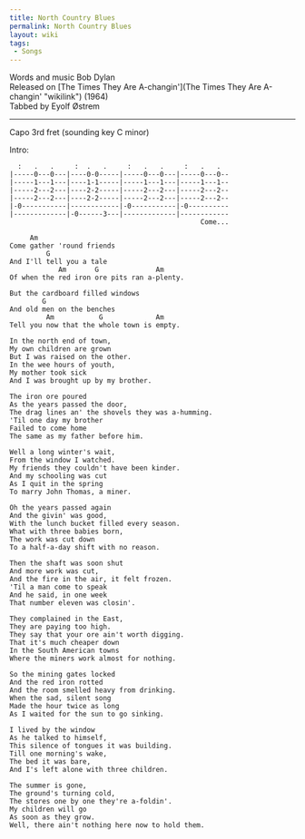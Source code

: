 ```yaml
---
title: North Country Blues
permalink: North Country Blues
layout: wiki
tags:
 - Songs
---
```


Words and music Bob Dylan  
Released on [The Times They Are
A-changin'](The Times They Are A-changin' "wikilink") (1964)  
Tabbed by Eyolf Østrem

* * * * *

Capo 3rd fret (sounding key C minor)

Intro:

      :   .   .     :  .   .     :   .   .     :   .   .
    |-----0---0---|----0-0-----|-----0---0---|-----0---0--
    |-----1---1---|----1-1-----|-----1---1---|-----1---1--
    |-----2---2---|----2-2-----|-----2---2---|-----2---2--
    |-----2---2---|----2-2-----|-----2---2---|-----2---2--
    |-0-----------|------------|-0-----------|-0----------
    |-------------|-0------3---|-------------|------------
                                                   Come...

         Am
    Come gather 'round friends
             G
    And I'll tell you a tale
                Am       G              Am
    Of when the red iron ore pits ran a-plenty.

    But the cardboard filled windows
            G
    And old men on the benches
             Am           G             Am
    Tell you now that the whole town is empty.

    In the north end of town,
    My own children are grown
    But I was raised on the other.
    In the wee hours of youth,
    My mother took sick
    And I was brought up by my brother.

    The iron ore poured
    As the years passed the door,
    The drag lines an' the shovels they was a-humming.
    'Til one day my brother
    Failed to come home
    The same as my father before him.

    Well a long winter's wait,
    From the window I watched.
    My friends they couldn't have been kinder.
    And my schooling was cut
    As I quit in the spring
    To marry John Thomas, a miner.

    Oh the years passed again
    And the givin' was good,
    With the lunch bucket filled every season.
    What with three babies born,
    The work was cut down
    To a half-a-day shift with no reason.

    Then the shaft was soon shut
    And more work was cut,
    And the fire in the air, it felt frozen.
    'Til a man come to speak
    And he said, in one week
    That number eleven was closin'.

    They complained in the East,
    They are paying too high.
    They say that your ore ain't worth digging.
    That it's much cheaper down
    In the South American towns
    Where the miners work almost for nothing.

    So the mining gates locked
    And the red iron rotted
    And the room smelled heavy from drinking.
    When the sad, silent song
    Made the hour twice as long
    As I waited for the sun to go sinking.

    I lived by the window
    As he talked to himself,
    This silence of tongues it was building.
    Till one morning's wake,
    The bed it was bare,
    And I's left alone with three children.

    The summer is gone,
    The ground's turning cold,
    The stores one by one they're a-foldin'.
    My children will go
    As soon as they grow.
    Well, there ain't nothing here now to hold them.
